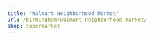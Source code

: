 ```yaml
---
title: "Walmart Neighborhood Market"
url: /birmingham/walmart-neighborhood-market/
shop: supermarket
---
```


